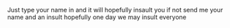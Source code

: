 Just type your name in and it will hopefully insault you if not send me your name and an insult hopefully one day we may insult everyone
